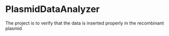 # PlasmidDataAnalyzer
 The project is to verify that the data is inserted properly in the recombinant plasmid
